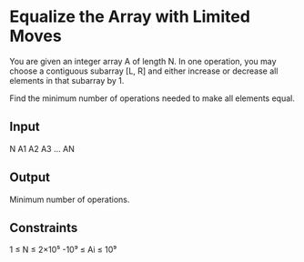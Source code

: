 # Equalize the Array with Limited Moves

You are given an integer array A of length N.
In one operation, you may choose a contiguous subarray [L, R] and either
increase or decrease all elements in that subarray by 1.

Find the minimum number of operations needed to make all elements equal.

## Input
N
A1 A2 A3 ... AN

## Output
Minimum number of operations.

## Constraints
1 ≤ N ≤ 2×10⁵
-10⁹ ≤ Ai ≤ 10⁹